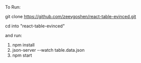 

To Run:

git clone https://github.com/zeevgoshen/react-table-evinced.git

cd into "react-table-evinced"

and run:

1. npm install
2. json-server --watch table.data.json
3. npm start
